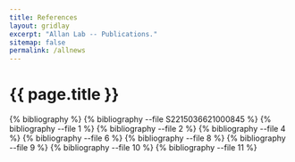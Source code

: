 ```yaml
---
title: References
layout: gridlay
excerpt: "Allan Lab -- Publications."
sitemap: false
permalink: /allnews
---
```


{{ page.title }}
================

{% bibliography %}
{% bibliography --file S2215036621000845 %}
{% bibliography --file 1 %}
{% bibliography --file 2 %}
{% bibliography --file 4 %}
{% bibliography --file 6 %}
{% bibliography --file 8 %}
{% bibliography --file 9 %}
{% bibliography --file 10 %}
{% bibliography --file 11 %}
